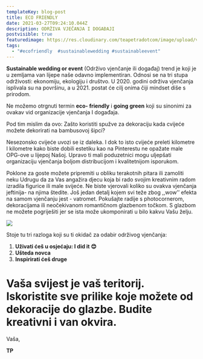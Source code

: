```yaml
---
templateKey: blog-post
title: ECO FRIENDLY
date: 2021-03-27T09:24:10.044Z
description: ODRŽIVA VJEČANJA I DOGAĐAJI
postvisible: true
featuredimage: https://res.cloudinary.com/teapetradotcom/image/upload/v1616837434/_MG_6035_xsbrzh.jpg
tags:
  - "#ecofriendly  #sustainablewedding #sustainableevent"
---
```

**Sustainable wedding or event** (Održivo vjenčanje ili događaj) trend je koji je u zemljama van lijepe naše odavno implementiran. Odnosi se na tri stupa održivosti: ekonomiju, ekologiju i društvo. U 2020. godini održiva vjenčanja isplivala su na površinu, a u 2021. postat će cilj onima čiji mindset diše s prirodom.

Ne možemo otrgnuti termin **eco- friendly** i **going green** koji su sinonimi za ovakav vid organizacije vjenčanja I događaja.

Pod tim mislim da ovo: Zašto koristiti spužve za dekoraciju kada cvijeće možete dekorirati na bambusovoj šipci?

Nesezonsko cvijeće uvozi se iz daleka. I dok to isto cvijeće preleti kilometre I kilometre kako biste dobili estetiku kao na Pinterestu ne opažate male OPG-ove u lijepoj Našoj. Upravo ti mali poduzetnici mogu uljepšati organizaciju vjenčanja boljom distribucijom i kvalitetnijom isporukom. 

Poklone za goste možete pripremiti u obliku terakotnih pitara ili zamoliti neku Udrugu da za Vas angažira djecu koja bi rado svojim kreativnim radom izradila figurice ili male svijeće. Ne biste vjerovali koliko su ovakva vjenčanja jeftinija- na njima štedite. Još jedan detalj kojem svi teže zbog ,,wow’’ efekta na samom vjenčanju jest - vatromet. Pokušajte radije s photocornerom, dekoracijama ili neočekivanom romantičnom glazbenom točkom. S glazbom ne možete pogriješiti jer se ista može ukomponirati u bilo kakvu Vašu želju.

![](https://res.cloudinary.com/teapetradotcom/image/upload/v1616837434/_MG_6035_xsbrzh.jpg)

Stoje tu tri razloga koji su ti okidač za odabir održivog vjenčanja:

1. **Uživati ćeš u osjećaju: I did it 😊**
2. **Ušteda novca** 
3. **Inspirirati ćeš druge** 

# Vaša svijest je vaš teritorij. Iskoristite sve prilike koje možete od dekoracije do glazbe. Budite kreativni i van okvira.

Vaša,

**TP**

![]()